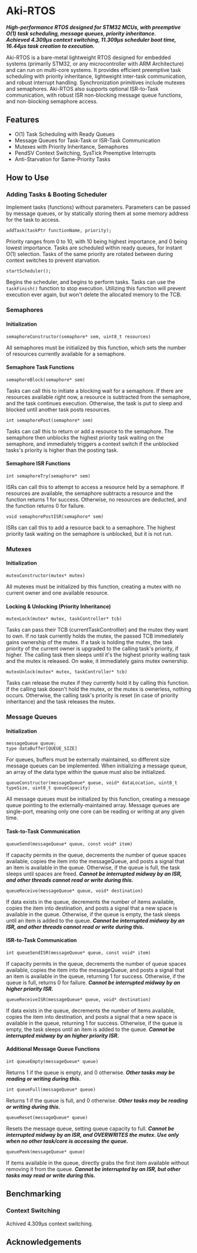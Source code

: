 # Aki-RTOS
_**High-performance RTOS designed for STM32 MCUs, with preemptive O(1) task scheduling, message queues, priority inheritance. <br> Achieved 4.309µs context switching, 11.309µs scheduler boot time, 16.44µs task creation to execution.**_

Aki-RTOS is a bare-metal lightweight RTOS designed for embedded systems (primarily STM32, or any microcontroller with ARM Architecture) and can run on multi-core systems. It provides efficient preemptive task scheduling with priority inheritance, lightweight inter-task communication, and robust interrupt handling. Synchronization primitives include mutexes and semaphores. Aki-RTOS also supports optional ISR-to-Task communication, with robust ISR non-blocking message queue functions, and non-blocking semaphore access.

## Features
- O(1) Task Scheduling with Ready Queues
- Message Queues for Task-Task or ISR-Task Communication
- Mutexes with Priority Inheritance, Semaphores
- PendSV Context Switching, SysTick Preemptive Interrupts
- Anti-Starvation for Same-Priority Tasks

## How to Use
### Adding Tasks & Booting Scheduler
Implement tasks (functions) without parameters. Parameters can be passed by message queues, or by statically storing them at some memory address for the task to access.
```
addTask(taskPtr functionName, priority);
```
Priority ranges from 0 to 10, with 10 being highest importance, and 0 being lowest importance. Tasks are scheduled within ready queues, for instant O(1) selection. Tasks of the same priority are rotated between during context switches to prevent starvation.
```
startScheduler();
```
Begins the scheduler, and begins to perform tasks. Tasks can use the `taskFinish()` function to stop execution. Utilizing this function will prevent execution ever again, but won't delete the allocated memory to the TCB.

### Semaphores
#### Initialization
```
semaphoreConstructor(semaphore* sem, uint8_t resources)
```
All semaphores must be initialized by this function, which sets the number of resources currently available for a semaphore.

#### Semaphore Task Functions
```
semaphoreBlock(semaphore* sem)
```
Tasks can call this to initiate a blocking wait for a semaphore. If there are resources available right now, a resource is subtracted from the semaphore, and the task continues execution. Otherwise, the task is put to sleep and blocked until another task posts resources.
```
int semaphorePost(semaphore* sem)
```
Tasks can call this to return or add a resource to the semaphore. The semaphore then unblocks the highest priority task waiting on the semaphore, and immediately triggers a context switch if the unblocked tasks's priority is higher than the posting task.

#### Semaphore ISR Functions
```
int semaphoreTry(semaphore* sem)
```
ISRs can call this to attempt to access a resource held by a semaphore. If resources are available, the semaphore subtracts a resource and the function returns 1 for success. Otherwise, no resources are deducted, and the function returns 0 for failure.
```
void semaphorePostISR(semaphore* sem)
```
ISRs can call this to add a resource back to a semaphore. The highest priority task waiting on the semaphore is unblocked, but it is not run.

### Mutexes
#### Initialization
```
mutexConstructor(mutex* mutex)
```
All mutexes must be initialized by this function, creating a mutex with no current owner and one available resource.

#### Locking & Unlocking (Priority Inheritance)
```
mutexLock(mutex* mutex, taskController* tcb)
```
Tasks can pass their TCB (currentTaskControlller) and the mutex they want to own. If no task currently holds the mutex, the passed TCB immediately gains ownership of the mutex. If a task is holding the mutex, the task priority of the current owner is upgraded to the calling task's priority, if higher. The calling task then sleeps until it's the highest priority waiting task and the mutex is released. On wake, it immediately gains mutex ownership.

```
mutexUnlock(mutex* mutex, taskController* tcb)
```
Tasks can release the mutex if they currently hold it by calling this function. If the calling task doesn't hold the mutex, or the mutex is ownerless, nothing occurs. Otherwise, the calling task's priority is reset (in case of priority inheritance) and the task releases the mutex.

### Message Queues
#### Initialization
```
messageQueue queue;
type dataBuffer[QUEUE_SIZE]
```
For queues, buffers must be externally maintained, so different size message queues can be implemented. When initializing a message queue, an array of the data type within the queue must also be initialized.
```
queueConstructor(messageQueue* queue, void* dataLocation, uint8_t typeSize, uint8_t queueCapacity)
```
All message queues must be initialized by this function, creating a message queue pointing to the externally-maintained array. Message queues are single-port, meaning only one core can be reading or writing at any given time.

#### Task-to-Task Communication
```
queueSend(messageQueue* queue, const void* item)
```
If capacity permits in the queue, decrements the number of queue spaces available, copies the item into the messageQueue, and posts a signal that an item is available in the queue. Otherwise, if the queue is full, the task sleeps until spaces are freed. _**Cannot be interrupted midway by an ISR, and other threads cannot read or write during this.**_
```
queueReceive(messageQueue* queue, void* destination)
```
If data exists in the queue, decrements the number of items available, copies the item into destination, and posts a signal that a new space is available in the queue. Otherwise, if the queue is empty, the task sleeps until an item is added to the queue. _**Cannot be interrupted midway by an ISR, and other threads cannot read or write during this.**_

#### ISR-to-Task Communication
```
int queueSendISR(messageQueue* queue, const void* item)
```
If capacity permits in the queue, decrements the number of queue spaces available, copies the item into the messageQueue, and posts a signal that an item is available in the queue, returning 1 for success. Otherwise, if the queue is full, returns 0 for failure. _**Cannot be interrupted midway by an higher priority ISR.**_
```
queueReceiveISR(messageQueue* queue, void* destination)
```
If data exists in the queue, decrements the number of items available, copies the item into destination, and posts a signal that a new space is available in the queue, returning 1 for success. Otherwise, if the queue is empty, the task sleeps until an item is added to the queue. _**Cannot be interrupted midway by an higher priority ISR.**_

#### Additional Message Queue Functions
```
int queueEmpty(messageQueue* queue)
```
Returns 1 if the queue is empty, and 0 otherwise. _**Other tasks may be reading or writing during this.**_
```
int queueFull(messageQueue* queue)
```
Returns 1 if the queue is full, and 0 otherwise. _**Other tasks may be reading or writing during this.**_
```
queueReset(messageQueue* queue)
```
Resets the message queue, setting queue capacity to full. _**Cannot be interrupted midway by an ISR, and OVERWRITES the mutex. Use only when no other task/core is accessing the queue.**_
```
queuePeek(messageQueue* queue)
```
If items available in the queue, directly grabs the first item available without removing it from the queue. _**Cannot be interrupted by an ISR, but other tasks may read or write during this.**_

## Benchmarking
### Context Switching
Achived 4.309µs context switching.

## Acknowledgements
